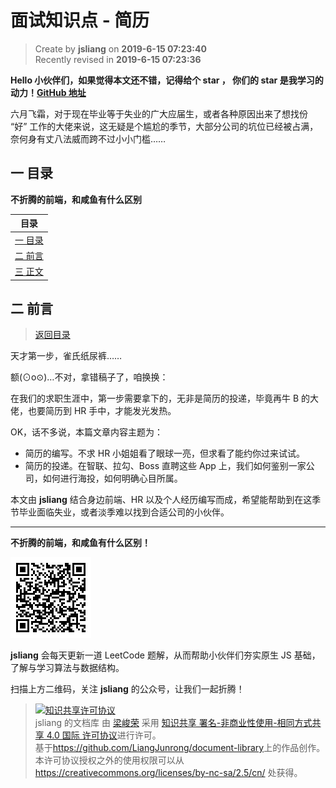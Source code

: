 面试知识点 - 简历
===

> Create by **jsliang** on **2019-6-15 07:23:40**  
> Recently revised in **2019-6-15 07:23:36**

**Hello 小伙伴们，如果觉得本文还不错，记得给个 **star** ， 你们的 **star** 是我学习的动力！[GitHub 地址](https://github.com/LiangJunrong/document-library)**

六月飞霜，对于现在毕业等于失业的广大应届生，或者各种原因出来了想找份 “好” 工作的大佬来说，这无疑是个尴尬的季节，大部分公司的坑位已经被占满，奈何身有丈八法威而跨不过小小门槛……

## <a name="chapter-one" id="chapter-one">一 目录</a>

**不折腾的前端，和咸鱼有什么区别**

| 目录 |
| --- | 
| [一 目录](#chapter-one) | 
| <a name="catalog-chapter-two" id="catalog-chapter-two"></a>[二 前言](#chapter-two) |
| <a name="catalog-chapter-three" id="catalog-chapter-three"></a>[三 正文](#chapter-three) |

## <a name="chapter-two" id="chapter-two">二 前言</a>

> [返回目录](#chapter-one)

天才第一步，雀氏纸尿裤……

额(⊙o⊙)…不对，拿错稿子了，咱换换：

在我们的求职生涯中，第一步需要拿下的，无非是简历的投递，毕竟再牛 B 的大佬，也要简历到 HR 手中，才能发光发热。

OK，话不多说，本篇文章内容主题为：

* 简历的编写。不求 HR 小姐姐看了眼球一亮，但求看了能约你过来试试。
* 简历的投递。在智联、拉勾、Boss 直聘这些 App 上，我们如何鉴别一家公司，如何进行海投，如何明确心目所属。

本文由 **jsliang** 结合身边前端、HR 以及个人经历编写而成，希望能帮助到在这季节毕业面临失业，或者淡季难以找到合适公司的小伙伴。

---

**不折腾的前端，和咸鱼有什么区别！**

![图](../../../public-repertory/img/z-small-wechat-public-address.jpg)

**jsliang** 会每天更新一道 LeetCode 题解，从而帮助小伙伴们夯实原生 JS 基础，了解与学习算法与数据结构。

扫描上方二维码，关注 **jsliang** 的公众号，让我们一起折腾！

> <a rel="license" href="http://creativecommons.org/licenses/by-nc-sa/4.0/"><img alt="知识共享许可协议" style="border-width:0" src="https://i.creativecommons.org/l/by-nc-sa/4.0/88x31.png" /></a><br /><span xmlns:dct="http://purl.org/dc/terms/" property="dct:title">jsliang 的文档库</span> 由 <a xmlns:cc="http://creativecommons.org/ns#" href="https://github.com/LiangJunrong/document-library" property="cc:attributionName" rel="cc:attributionURL">梁峻荣</a> 采用 <a rel="license" href="http://creativecommons.org/licenses/by-nc-sa/4.0/">知识共享 署名-非商业性使用-相同方式共享 4.0 国际 许可协议</a>进行许可。<br />基于<a xmlns:dct="http://purl.org/dc/terms/" href="https://github.com/LiangJunrong/document-library" rel="dct:source">https://github.com/LiangJunrong/document-library</a>上的作品创作。<br />本许可协议授权之外的使用权限可以从 <a xmlns:cc="http://creativecommons.org/ns#" href="https://creativecommons.org/licenses/by-nc-sa/2.5/cn/" rel="cc:morePermissions">https://creativecommons.org/licenses/by-nc-sa/2.5/cn/</a> 处获得。
